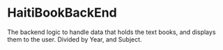 # HaitiBookBackEnd

The backend logic to handle data that holds the text books, and displays them to the user. Divided by Year, and Subject. 

